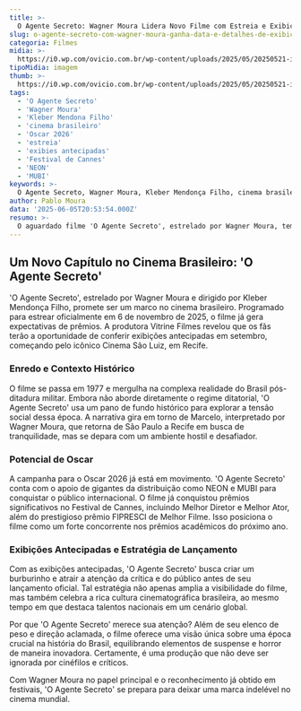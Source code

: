 ```yaml
---
title: >-
  O Agente Secreto: Wagner Moura Lidera Novo Filme com Estreia e Exibições Exclusivas
slug: o-agente-secreto-com-wagner-moura-ganha-data-e-detalhes-de-exibicoes-antecipadas
categoria: Filmes
midia: >-
  https://i0.wp.com/ovicio.com.br/wp-content/uploads/2025/05/20250521-image-6.png
tipoMidia: imagem
thumb: >-
  https://i0.wp.com/ovicio.com.br/wp-content/uploads/2025/05/20250521-image-6.png
tags:
  - 'O Agente Secreto'
  - 'Wagner Moura'
  - 'Kleber Mendona Filho'
  - 'cinema brasileiro'
  - 'Oscar 2026'
  - 'estreia'
  - 'exibies antecipadas'
  - 'Festival de Cannes'
  - 'NEON'
  - 'MUBI'
keywords: >-
  O Agente Secreto, Wagner Moura, Kleber Mendonça Filho, cinema brasileiro, Oscar 2026, estreia, exibições antecipadas, Festival de Cannes, NEON, MUBI
author: Pablo Moura
data: '2025-06-05T20:53:54.000Z'
resumo: >-
  O aguardado filme 'O Agente Secreto', estrelado por Wagner Moura, tem estreia nacional marcada para novembro, com exibições antecipadas já em setembro. Dirigido por Kleber Mendonça Filho, a produção é uma forte candidata ao Oscar 2026.
---
```


## Um Novo Capítulo no Cinema Brasileiro: 'O Agente Secreto'

'O Agente Secreto', estrelado por Wagner Moura e dirigido por Kleber Mendonça Filho, promete ser um marco no cinema brasileiro. Programado para estrear oficialmente em 6 de novembro de 2025, o filme já gera expectativas de prêmios. A produtora Vitrine Filmes revelou que os fãs terão a oportunidade de conferir exibições antecipadas em setembro, começando pelo icônico Cinema São Luiz, em Recife.

### Enredo e Contexto Histórico

O filme se passa em 1977 e mergulha na complexa realidade do Brasil pós-ditadura militar. Embora não aborde diretamente o regime ditatorial, 'O Agente Secreto' usa um pano de fundo histórico para explorar a tensão social dessa época. A narrativa gira em torno de Marcelo, interpretado por Wagner Moura, que retorna de São Paulo a Recife em busca de tranquilidade, mas se depara com um ambiente hostil e desafiador.

### Potencial de Oscar

A campanha para o Oscar 2026 já está em movimento. 'O Agente Secreto' conta com o apoio de gigantes da distribuição como NEON e MUBI para conquistar o público internacional. O filme já conquistou prêmios significativos no Festival de Cannes, incluindo Melhor Diretor e Melhor Ator, além do prestigioso prêmio FIPRESCI de Melhor Filme. Isso posiciona o filme como um forte concorrente nos prêmios acadêmicos do próximo ano.

### Exibições Antecipadas e Estratégia de Lançamento

Com as exibições antecipadas, 'O Agente Secreto' busca criar um burburinho e atrair a atenção da crítica e do público antes de seu lançamento oficial. Tal estratégia não apenas amplia a visibilidade do filme, mas também celebra a rica cultura cinematográfica brasileira, ao mesmo tempo em que destaca talentos nacionais em um cenário global.

Por que 'O Agente Secreto' merece sua atenção? Além de seu elenco de peso e direção aclamada, o filme oferece uma visão única sobre uma época crucial na história do Brasil, equilibrando elementos de suspense e horror de maneira inovadora. Certamente, é uma produção que não deve ser ignorada por cinéfilos e críticos.

Com Wagner Moura no papel principal e o reconhecimento já obtido em festivais, 'O Agente Secreto' se prepara para deixar uma marca indelével no cinema mundial.